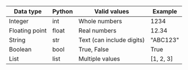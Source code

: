 | Data type      | Python | Valid values              | Example    |
| -------------- | ------ | ------------------------- | ---------- |
| Integer        | int    | Whole numbers             | 1234       |
| Floating point | float  | Real numbers              | 12.34      |
| String         | str    | Text (can include digits) | "ABC123"   |
| Boolean        | bool   | True, False               | True       |
| List           | list   | Multiple values           | \[1, 2, 3] |

